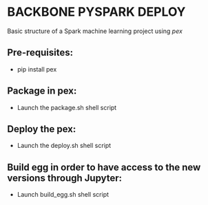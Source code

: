 # BACKBONE PYSPARK DEPLOY

Basic structure of a Spark machine learning project using _pex_

## Pre-requisites:
- pip install pex

## Package in pex:
- Launch the package.sh shell script

## Deploy the pex:
- Launch the deploy.sh shell script

## Build egg in order to have access to the new versions through Jupyter:
- Launch build_egg.sh shell script

